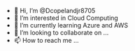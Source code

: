 - 👋 Hi, I’m @Dcopelandjr8705
- 👀 I’m interested in Cloud Computing
- 🌱 I’m currently learning Azure and AWS
- 💞️ I’m looking to collaborate on ...
- 📫 How to reach me ...

<!---
Dcopelandjr8705/Dcopelandjr8705 is a ✨ special ✨ repository because its `README.md` (this file) appears on your GitHub profile.
You can click the Preview link to take a look at your changes.
--->
